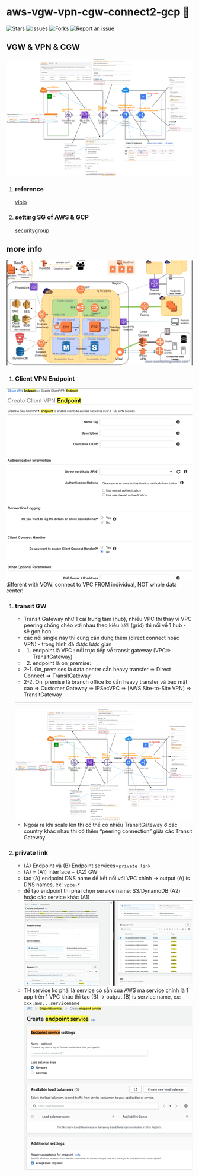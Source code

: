 # aws-vgw-vpn-cgw-connect2-gcp 🐳

![Stars](https://img.shields.io/github/stars/tquangdo/aws-vgw-vpn-cgw-connect2-gcp?color=f05340)
![Issues](https://img.shields.io/github/issues/tquangdo/aws-vgw-vpn-cgw-connect2-gcp?color=f05340)
![Forks](https://img.shields.io/github/forks/tquangdo/aws-vgw-vpn-cgw-connect2-gcp?color=f05340)
[![Report an issue](https://img.shields.io/badge/Support-Issues-green)](https://github.com/tquangdo/aws-vgw-vpn-cgw-connect2-gcp/issues/new)

## VGW & VPN & CGW
![overview](screenshots/overview.png)
1. ### reference
    [viblo](https://viblo.asia/p/aws-practice-connect-vpc-network-between-aws-and-gcp-use-vpn-gDVK2rM0KLj)
1. ### setting SG of AWS & GCP
    [securitygroup](https://viblo.asia/p/aws-practice-connect-vpc-network-between-aws-and-gcp-use-vpn-gDVK2rM0KLj#_enable-security-group-10)

## more info
![vpc](screenshots/vpc.png)
1. ### Client VPN Endpoint
![vpn_ep](screenshots/vpn_ep.png)
    different with VGW: connect to VPC FROM individual, NOT whole data center!
1. ### transit GW
    - Transit Gateway như 1 cái trung tâm (hub), nhiều VPC thì thay vì VPC peering chồng chéo với nhau theo kiểu lưới (grid) thì nối về 1 hub - sẽ gọn hơn
    - các nối single này thì cũng cần dùng thêm (direct connect hoặc VPN) - trong hình đã được lược giản
    - 1. endpoint  là VPC : nối trực tiếp về transit gateway (VPC=> TransitGateway)
    - 2. endpoint là on_premise:
    - 2-1. On_premises là data center cần heavy transfer  => Direct Connect => TransitGateway
    - 2-2. On_premise là branch office ko cần heavy transfer và bảo mật cao => Customer Gateway => IPSecVPC => [AWS Site-to-Site VPN] => TransitGateway
    ---
    ![overview](screenshots/overview.png)
    - Ngoài ra khi scale lên thì có thể có nhiều TransitGateway ở các country khác nhau thì có thêm “peering connection” giữa các Transit Gateway
1. ### private link
    - (A) Endpoint và (B) Endpoint services=`private link`
    - (A) = (A1) interface + (A2) GW
    - tạo (A) endpoint DNS name để kết nối với VPC chính -> output (A) is DNS names, ex: `vpce-*`
    - để tạo endpoint thì phải chọn service name: S3/DynamoDB (A2) hoặc các service khác (A1)
    ![a1a2](screenshots/a1a2.png)
    - TH service ko phải là service có sẵn của AWS mà service chính là 1 app trên 1 VPC khác thì tạo (B) -> output (B) is service name, ex: `xxx.aws...servicename`
    ![plink](screenshots/plink.png)